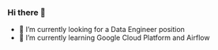 ### Hi there 👋

- 🔭 I’m currently looking for a Data Engineer position
- 🤔 I’m currently learning Google Cloud Platform and Airflow
